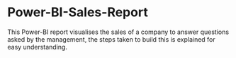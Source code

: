 # Power-BI-Sales-Report
This Power-BI report visualises the sales of a company to answer questions asked by the management, the steps taken to build this is explained for easy understanding.
